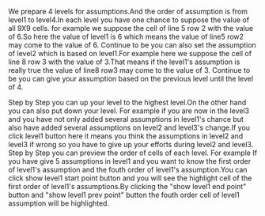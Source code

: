 We prepare 4 levels for assumptions.And the order of assumption is from level1 to level4.In each level you have one chance to suppose the value of all 9X9 cells. for example we suppose the cell of line 5 row 2 with the value of 6.So here the value of level1 is 6 which means the value of line5 row2 may come to the value of 6.
Continue to be you can also set the assumption of level2 which is based on level1.For example here we suppose the cell of line 8 row 3 with the value of 3.That means if the level1's assumption is really true the value of line8 row3 may come to the value of 3.
Continue to be you can give your assumption based on the previous level until the level of 4.

Step by Step you can up your level to the highest level.On the other hand you can also put down your level.
For example 
if you are now in the level3 and you have not only added several assumptions in level1's chance but also have added several assumptions on level2 and level3's change.If you click level1 button here it means you think the assumptions in level2 and level3 if wrong so you have to give up your efforts during level2 and level3.
Step by Step you can preview the order of cells of each level.
For example
If you have give 5 assumptions in level1 and you want to know the first order of level1's assumption and the fouth order of level1's assumption.You can click show level1 start point button and you will see the highlight cell of the first order of level1's assumptions.By clicking the "show level1 end point" button and "show level1 prev point" button the fouth order cell of level1 assumption will be highlighted.

